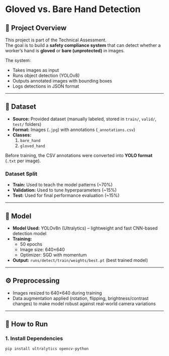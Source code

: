 # Gloved vs. Bare Hand Detection

## 📌 Project Overview
This project is part of the Technical Assessment.  
The goal is to build a **safety compliance system** that can detect whether a worker’s hand is **gloved** or **bare (unprotected)** in images.  

The system:
- Takes images as input  
- Runs object detection (YOLOv8)  
- Outputs annotated images with bounding boxes  
- Logs detections in JSON format  

---

## 📂 Dataset
- **Source:** Provided dataset (manually labeled, stored in `train/`, `valid/`, `test/` folders)  
- **Format:** Images (`.jpg`) with annotations (`_annotations.csv`)  
- **Classes:**  
  1. `bare_hand`  
  2. `gloved_hand`  

Before training, the CSV annotations were converted into **YOLO format** (`.txt` per image).  

### Dataset Split
- **Train:** Used to teach the model patterns (~70%)  
- **Validation:** Used to tune hyperparameters (~15%)  
- **Test:** Used for final performance evaluation (~15%)  

---

## 🧠 Model
- **Model Used:** YOLOv8n (Ultralytics) – lightweight and fast CNN-based detection model  
- **Training:**  
  - 50 epochs  
  - Image size: 640×640  
  - Optimizer: SGD with momentum  
- **Output:** `runs/detect/train/weights/best.pt` (best trained model)  

---

## ⚙️ Preprocessing
- Images resized to 640×640 during training  
- Data augmentation applied (rotation, flipping, brightness/contrast changes) to make model robust against real-world camera variations  

---

## 🚀 How to Run

### 1. Install Dependencies
```bash
pip install ultralytics opencv-python

